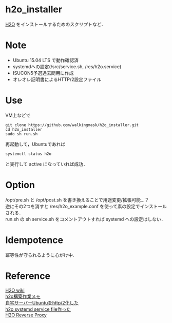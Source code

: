 # h2o_installer

[H2O](https://github.com/h2o/h2o) をインストールするためのスクリプトなど．

# Note

- Ubuntu 15.04 LTS で動作確認済
- systemdへの設定(/src/service.sh, /res/h2o.service)
- ISUCON5予選過去問用に作成
- オレオレ証明書によるHTTP/2設定ファイル

# Use

VM上などで

`````
git clone https://github.com/walkingmask/h2o_installer.git
cd h2o_installer
sudo sh run.sh
`````

再起動して，Ubuntuであれば

`````
systemctl status h2o
`````

と実行して active になっていれば成功．

# Option

/opt/pre.sh と /opt/post.sh を書き換えることで用途変更/拡張可能...？  
逆にその2つを消すと /res/h2o_example.conf を使って素の設定でインストールされる．  
run.sh の sh service.sh をコメントアウトすれば systemd への設定はしない．


# Idempotence

冪等性が守られるように心がけ中.

# Reference

[H2O wiki](https://h2o.examp1e.net/index.html)  
[h2o構築作業メモ](http://qiita.com/naotospace@github/items/badedb8c8272ad56118d)  
[自宅サーバーUbuntuをhttp/2化した](http://new-pill.hatenablog.com/entry/2015/12/23/010330)  
[h2o systemd service file作った](https://negima.mobi/2015/10/2092)  
[H2O Reverse Proxy](https://github.com/h2o/h2o/wiki/Reverse-Proxy)

